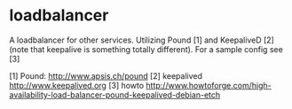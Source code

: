 loadbalancer
============

A loadbalancer for other services.
Utilizing Pound [1] and KeepaliveD [2] (note that keepalive is something totally different). For a sample config see [3]


[1] Pound: http://www.apsis.ch/pound
[2] keepalived http://www.keepalived.org
[3] howto http://www.howtoforge.com/high-availability-load-balancer-pound-keepalived-debian-etch